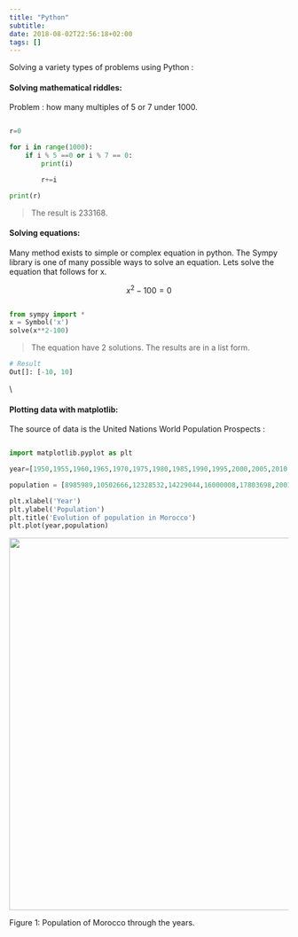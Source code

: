 ```yaml
---
title: "Python"
subtitle: 
date: 2018-08-02T22:56:18+02:00
tags: []
---
```


<!--more-->

Solving a variety types of problems using Python :

#### Solving mathematical riddles:
Problem : how many multiples of 5 or 7 under 1000.

```python

r=0

for i in range(1000):
    if i % 5 ==0 or i % 7 == 0:
        print(i)

        r+=i

print(r)

```
> The result is 233168.

#### Solving equations:

Many method exists to simple or complex equation in python. The Sympy library is one of many possible ways to solve an equation. Lets solve the equation that follows for x.

$$
x^2-100=0
$$

```python

from sympy import *
x = Symbol('x')
solve(x**2-100)
```
> The equation have 2 solutions. The results are in a list form.

```python
# Result
Out[]: [-10, 10]

```
\
#### Plotting data with matplotlib:

The source of data is the United Nations World Population Prospects :

```python

import matplotlib.pyplot as plt

year=[1950,1955,1960,1965,1970,1975,1980,1985,1990,1995,2000,2005,2010,2015,2016,2017,2018]

population = [8985989,10502666,12328532,14229044,16000008,17803698,20019847,22537376,24879136,27075232,28849621,30521070,32409639,34803322,35276786,35739580,36191805]

plt.xlabel('Year')
plt.ylabel('Population')
plt.title('Evolution of population in Morocco')
plt.plot(year,population)

```


<div class="figure"><span id="fig:pie"></span>
<img src="f.png" alt="" width="672" />
<p class="caption">
Figure 1: Population of Morocco through the years.
</p>
</div>
